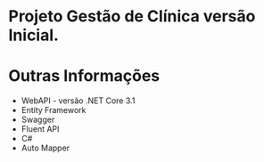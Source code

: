# Projeto Gestão de Clínica versão Inicial. 
# Outras Informações

- WebAPI - versão .NET Core 3.1
- Entity Framework 
- Swagger 
- Fluent API
- C#
- Auto Mapper
